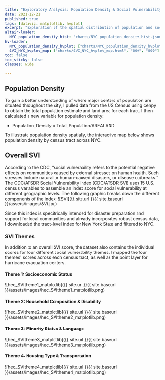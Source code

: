 ```yaml
---
title: "Exploratory Analysis: Population Density & Social Vulnerability"
date: 2021-12-21
published: true
tags: [dataviz, matplotlib, hvplot]
excerpt: "Exploration of the spatial distribution of population and social vulnerability-related variables in NYC."
altair-loader:
  NYC_population_density_hist: "charts/NYC_population_density_hist.json"
hv-loader:
  NYC_population_density_hvplot: ["charts/NYC_population_density_hvplot.html", "800", "800"]
  SVI_NYC_hvplot_map: ["charts/SVI_NYC_hvplot_map.html", "800", "800"]
toc: false
toc_sticky: false
classes: wide

---
```


## Population Density
To gain a better understanding of where major centers of population are situated throughout the city, I pulled data from the US Census using cenpy to obtain the total population estimate and land area for each tract. I then calculated a new variable for population density:
* Population_Density = Total_Population/AREALAND

<div id="NYC_population_density_hist"></div>

To illustrate population density spatially, the interactive map below shows population density by census tract across NYC.

<div id="NYC_population_density_hvplot"></div>

## Overall SVI
According to the CDC, “social vulnerability refers to the potential negative effects on communities caused by external stresses on
human health. Such stresses include natural or human-caused disasters, or disease outbreaks.” The CDC/ATSDR Social Vulnerability Index (CDC/ATSDR SVI) uses 15 U.S. census variables to assemble an index score for social vulnerability at different geographic levels. The following graphic breaks down the different components of the index:
![SVI]({{ site.url }}{{ site.baseurl }}/assets/images/SVI.jpg)

Since this index is specifrically intended for disaster preparation and support for local communities and already incorporates robust census data, 
I downloaded the tract-level index for New York State and filtered to NYC. 
<div id="SVI_NYC_hvplot_map"></div>

### SVI Themes
In addition to an overall SVI score, the dataset also contains the individual scores for four different social vulnerability themes. I mapped the four themes' scores across each census tract, as well as the point layer for hurricane evacuation centers.
#### Theme 1: Socioeconomic Status
![hec_SVItheme1_matplotlib]({{ site.url }}{{ site.baseurl }}/assets/images/hec_SVItheme1_matplotlib.png)
#### Theme 2: Household Composition & Disability
![hec_SVItheme2_matplotlib]({{ site.url }}{{ site.baseurl }}/assets/images/hec_SVItheme2_matplotlib.png)
#### Theme 3: Minority Status & Language
![hec_SVItheme3_matplotlib]({{ site.url }}{{ site.baseurl }}/assets/images/hec_SVItheme3_matplotlib.png)
#### Theme 4: Housing Type & Transportation
![hec_SVItheme4_matplotlib]({{ site.url }}{{ site.baseurl }}/assets/images/hec_SVItheme4_matplotlib.png)
